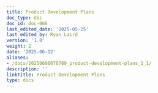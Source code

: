 ```yaml
---
title: Product Development Plans
doc_type: doc
doc_id: doc-066
last_edited_date: '2025-05-25'
last_edited_by: Ryan Laird
version: '1.0'
weight: 2
date: '2025-06-12'
aliases:
- /docs/20250606070709_product-development-plans_1_1/
description: ''
linkTitle: Product Development Plans
type: docs
---
```


